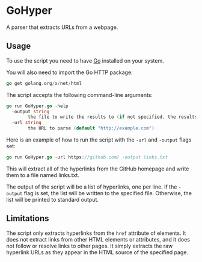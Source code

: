 # GoHyper
A parser that extracts URLs from a webpage.

## Usage
To use the script you need to have [Go](https://go.dev/dl/) installed on your system. 

You will also need to import the Go HTTP package:

```go
go get golang.org/x/net/html
```

The script accepts the following command-line arguments:

```go
go run GoHyper.go -help                                                 
  -output string
        the file to write the results to (if not specified, the results will be printed to standard output)
  -url string
        the URL to parse (default "http://example.com")
```

Here is an example of how to run the script with the `-url` and `-output` flags set:

```go
go run GoHyper.go -url https://github.com/ -output links.txt
```

This will extract all of the hyperlinks from the GitHub homepage and write them to a file named links.txt.

The output of the script will be a list of hyperlinks, one per line. If the `-output` flag is set, the list will be written to the specified file. Otherwise, the list will be printed to standard output.

## Limitations
The script only extracts hyperlinks from the `href` attribute of <a> elements. It does not extract links from other HTML elements or attributes, and it does not follow or resolve links to other pages. It simply extracts the raw hyperlink URLs as they appear in the HTML source of the specified page.
